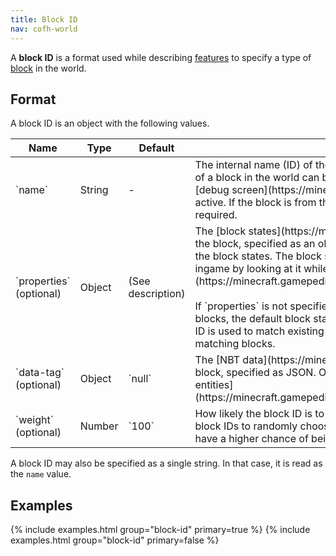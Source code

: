 ```yaml
---
title: Block ID
nav: cofh-world
---
```


A **block ID** is a format used while describing
[features](/docs/cofh-world/world-generator-configuration/feature-format/) to
specify a type of [block](https://minecraft.gamepedia.com/Block) in the world.


Format
------

A block ID is an object with the following values.

<div class="uk-overflow-container">
    <table class="uk-table uk-table-striped uk-text-small">
        <thead>
            <tr>
                <th>Name</th>
                <th>Type</th>
                <th>Default</th>
                <th>Description</th>
            </tr>
        </thead>
        <tbody>
            <tr>
                <td markdown="span">`name`</td>
                <td markdown="span">String</td>
                <td markdown="span">-</td>
                <td markdown="span">
                    The internal name (ID) of the block, such as
                    `minecraft:stone`. The ID of a block in the world can be
                    seen ingame by looking at it while the
                    [debug screen](https://minecraft.gamepedia.com/Debug_screen)
                    is active. If the block is from the base game, the
                    `minecraft:` prefix is not required.
                </td>
            </tr>
            <tr>
                <td markdown="span">`properties` (optional)</td>
                <td markdown="span">Object</td>
                <td markdown="span">(See description)</td>
                <td markdown="span">
                    The
                    [block states](https://minecraft.gamepedia.com/block_states)
                    of the block, specified as an object in which the keys are
                    the names of the block states. The block states of a block
                    in the world can be seen ingame by looking at it while the
                    [debug screen](https://minecraft.gamepedia.com/Debug_screen)
                    is active.<br />
                    <br />
                    If `properties` is not specified and the block ID is used to
                    generate blocks, the default block states for the block type
                    are used. If the block ID is used to match existing blocks,
                    block states are ignored while matching blocks.
                </td>
            </tr>
            <tr>
                <td markdown="span">`data-tag` (optional)</td>
                <td markdown="span">Object</td>
                <td markdown="span">`null`</td>
                <td markdown="span">
                    The [NBT data](https://minecraft.gamepedia.com/NBT_format)
                    of the block, specified as JSON. Only used for blocks that
                    have
                    [block entities](https://minecraft.gamepedia.com/Chunk_format#Block_entity_format).
                </td>
            </tr>
            <tr>
                <td markdown="span">`weight` (optional)</td>
                <td markdown="span">Number</td>
                <td markdown="span">`100`</td>
                <td markdown="span">
                    How likely the block ID is to be selected when it is part of
                    an array of block IDs to randomly choose from. Block IDs
                    with a greater weight have a higher chance of being
                    selected.
                </td>
            </tr>
        </tbody>
    </table>
</div>

A block ID may also be specified as a single string. In that case, it is read as
the `name` value.


Examples
--------

{% include examples.html group="block-id" primary=true %}
{% include examples.html group="block-id" primary=false %}
